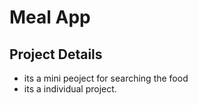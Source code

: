 # Meal App 

## Project Details 
- its a mini peoject for searching the food 
- its a individual project.
